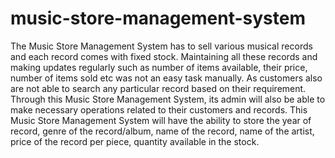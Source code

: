 # music-store-management-system
The Music Store Management System has to sell various musical records and each record comes with fixed stock. Maintaining all these records and making updates regularly such as number of items available, their price, number of items sold etc was not an easy task manually. As customers also are not able to search any particular record based on their requirement. Through this Music Store Management System, its admin will also be able to make necessary operations related to their customers and records. This Music Store Management System will have the ability to store the year of record, genre of the record/album, name of the record, name of the artist, price of the record per piece, quantity available in the stock.
